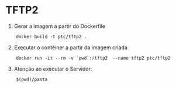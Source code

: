 # TFTP2


1. Gerar a imagem a partir do Dockerfile

```shell
    docker build -t ptc/tftp2 .
```

2. Executar o contêiner a partir da imagem criada
```shell
    docker run -it --rm -v `pwd`:/tftp2  --name tftp2 ptc/tftp2
```

3. Atenção ao executar o Servidor:

```
    $(pwd)/pasta
```
